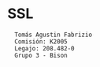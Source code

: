 # SSL
      Tomás Agustin Fabrizio
      Comisión: K2005
      Legajo: 208.482-0
      Grupo 3 - Bison
